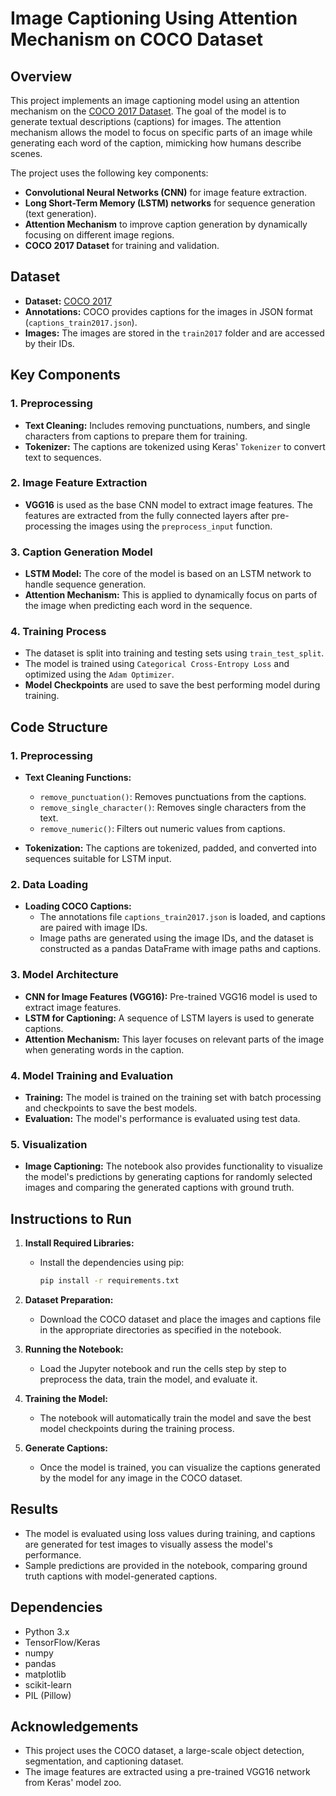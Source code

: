 # Image Captioning Using Attention Mechanism on COCO Dataset

## Overview

This project implements an image captioning model using an attention mechanism on the [COCO 2017 Dataset](https://cocodataset.org/#home). The goal of the model is to generate textual descriptions (captions) for images. The attention mechanism allows the model to focus on specific parts of an image while generating each word of the caption, mimicking how humans describe scenes.

The project uses the following key components:
- **Convolutional Neural Networks (CNN)** for image feature extraction.
- **Long Short-Term Memory (LSTM) networks** for sequence generation (text generation).
- **Attention Mechanism** to improve caption generation by dynamically focusing on different image regions.
- **COCO 2017 Dataset** for training and validation.

## Dataset

- **Dataset:** [COCO 2017](https://cocodataset.org/#download)
- **Annotations:** COCO provides captions for the images in JSON format (`captions_train2017.json`).
- **Images:** The images are stored in the `train2017` folder and are accessed by their IDs.

## Key Components

### 1. Preprocessing
- **Text Cleaning:** Includes removing punctuations, numbers, and single characters from captions to prepare them for training.
- **Tokenizer:** The captions are tokenized using Keras' `Tokenizer` to convert text to sequences.
  
### 2. Image Feature Extraction
- **VGG16** is used as the base CNN model to extract image features. The features are extracted from the fully connected layers after pre-processing the images using the `preprocess_input` function.

### 3. Caption Generation Model
- **LSTM Model:** The core of the model is based on an LSTM network to handle sequence generation.
- **Attention Mechanism:** This is applied to dynamically focus on parts of the image when predicting each word in the sequence.

### 4. Training Process
- The dataset is split into training and testing sets using `train_test_split`.
- The model is trained using `Categorical Cross-Entropy Loss` and optimized using the `Adam Optimizer`.
- **Model Checkpoints** are used to save the best performing model during training.

## Code Structure

### 1. Preprocessing
- **Text Cleaning Functions:**
  - `remove_punctuation()`: Removes punctuations from the captions.
  - `remove_single_character()`: Removes single characters from the text.
  - `remove_numeric()`: Filters out numeric values from captions.

- **Tokenization:** The captions are tokenized, padded, and converted into sequences suitable for LSTM input.

### 2. Data Loading
- **Loading COCO Captions:** 
  - The annotations file `captions_train2017.json` is loaded, and captions are paired with image IDs.
  - Image paths are generated using the image IDs, and the dataset is constructed as a pandas DataFrame with image paths and captions.

### 3. Model Architecture
- **CNN for Image Features (VGG16):** Pre-trained VGG16 model is used to extract image features.
- **LSTM for Captioning:** A sequence of LSTM layers is used to generate captions.
- **Attention Mechanism:** This layer focuses on relevant parts of the image when generating words in the caption.
  
### 4. Model Training and Evaluation
- **Training:** The model is trained on the training set with batch processing and checkpoints to save the best models.
- **Evaluation:** The model's performance is evaluated using test data.

### 5. Visualization
- **Image Captioning:** The notebook also provides functionality to visualize the model's predictions by generating captions for randomly selected images and comparing the generated captions with ground truth.

## Instructions to Run

1. **Install Required Libraries:**
   - Install the dependencies using pip:
     ```bash
     pip install -r requirements.txt
     ```

2. **Dataset Preparation:**
   - Download the COCO dataset and place the images and captions file in the appropriate directories as specified in the notebook.

3. **Running the Notebook:**
   - Load the Jupyter notebook and run the cells step by step to preprocess the data, train the model, and evaluate it.

4. **Training the Model:**
   - The notebook will automatically train the model and save the best model checkpoints during the training process.

5. **Generate Captions:**
   - Once the model is trained, you can visualize the captions generated by the model for any image in the COCO dataset.

## Results

- The model is evaluated using loss values during training, and captions are generated for test images to visually assess the model's performance.
- Sample predictions are provided in the notebook, comparing ground truth captions with model-generated captions.

## Dependencies

- Python 3.x
- TensorFlow/Keras
- numpy
- pandas
- matplotlib
- scikit-learn
- PIL (Pillow)

## Acknowledgements

- This project uses the COCO dataset, a large-scale object detection, segmentation, and captioning dataset.
- The image features are extracted using a pre-trained VGG16 network from Keras' model zoo.

